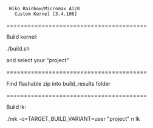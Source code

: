      Wiko Rainbow/Micromax A120
       Custom Kernel [3.4.106] 
========================================

Build kernel:

./build.sh

and select your "project"

========================================

Find flashable zip into build_results folder

========================================

Build lk:

./mk -o=TARGET_BUILD_VARIANT=user "project" n lk
